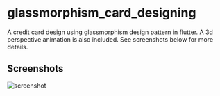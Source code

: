 # glassmorphism_card_designing

A credit card design using glassmorphism design pattern in flutter. A 3d perspective animation is also included. See screenshots below for more details.

## Screenshots

![screenshot](/assets/screenshots/20220108_015313.gif)

